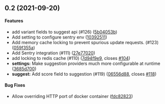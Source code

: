 <a name="0.2"></a>

## 0.2 (2021-09-20)

#### Features

- add variant fields to suggest api (#126) ([5b04053b](5b04053b))
- Add setting to configure sentry env ([10392511](10392511))
- Add memory cache locking to prevent spurious update requests. (#123)
  ([059f355a](059f355a))
- Add Sentry integration (#111) ([27e77020](27e77020))
- add locking to redis cache (#110) ([7d94f9e9](7d94f9e9), closes [#104](104))
- **settings:** Make suggestion providers much more configurable at runtime
  ([3685d700](3685d700))
- **suggest:** Add score field to suggestion (#119) ([06556d88](06556d88),
  closes [#118](118))

#### Bug Fixes

- Allow overriding HTTP port of docker container ([fdc82823](fdc82823))
